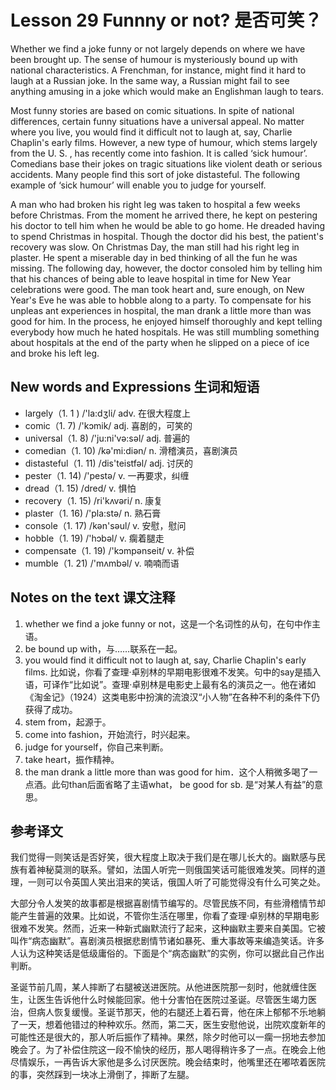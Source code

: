 # Lesson 29 Funnny or not? 是否可笑？
Whether we find a joke funny or not largely depends on where we have been brought up. The sense of humour is mysteriously bound up with national characteristics. A Frenchman, for instance, might find it hard to laugh at a Russian joke. In the same way, a Russian might fail to see anything amusing in a joke which would make an Englishman laugh to tears.

Most funny stories are based on comic situations. In spite of national differences, certain funny situations have a universal appeal. No matter where you live, you would find it difficult not to laugh at, say, Charlie Chaplin's early films. However, a new type of humour, which stems largely from the U. S. , has recently come into fashion. It is called ‘sick humour’. Comedians base their jokes on tragic situations like violent death or serious accidents. Many people find this sort of joke distasteful. The following example of ‘sick humour’ will enable you to judge for yourself.

A man who had broken his right leg was taken to hospital a few weeks before Christmas. From the moment he arrived there, he kept on pestering his doctor to tell him when he would be able to go home. He dreaded having to spend Christmas in hospital. Though the doctor did his best, the patient's recovery was slow. On Christmas Day, the man still had his right leg in plaster. He spent a miserable day in bed thinking of all the fun he was missing. The following day, however, the doctor consoled him by telling him that his chances of being able to leave hospital in time for New Year celebrations were good. The man took heart and, sure enough, on New Year's Eve he was able to hobble along to a party. To compensate for his unpleas ant experiences in hospital, the man drank a little more than was good for him. In the process, he enjoyed himself thoroughly and kept telling everybody how much he hated hospitals. He was still mumbling something about hospitals at the end of the party when he slipped on a piece of ice and broke his left leg.

## New words and Expressions 生词和短语

* largely（1. 1 ) /'la:dʒli/ adv. 在很大程度上
* comic（1. 7) /'kɔmik/ adj. 喜剧的，可笑的
* universal（1. 8) /'ju:ni'və:səl/ adj. 普遍的
* comedian（1. 10) /kə'mi:diən/ n. 滑稽演员，喜剧演员
* distasteful（1. 11) /dis'teistfəl/ adj. 讨厌的
* pester（1. 14) /'pestə/ v. 一再要求，纠缠
* dread（1. 15) /dred/ v. 惧怕
* recovery（1. 15) /ri'kʌvəri/ n. 康复
* plaster（1. 16) /'pla:stə/ n. 熟石膏
* console（1. 17) /kən'səul/ v. 安慰，慰问
* hobble（1. 19) /'hɔbəl/ v. 瘸着腿走
* compensate（1. 19) /'kɔmpənseit/ v. 补偿
* mumble（1. 21) /'mʌmbəl/ v. 喃喃而语

## Notes on the text 课文注释

1. whether we find a joke funny or not，这是一个名词性的从句，在句中作主语。
2. be bound up with，与……联系在一起。
3. you would find it difficult not to laugh at, say, Charlie Chaplin's early films. 比如说，你看了查理·卓别林的早期电影很难不发笑。句中的say是插入语，可译作“比如说”。查理·卓别林是电影史上最有名的演员之一。他在诸如《淘金记》（1924）这类电影中扮演的流浪汉“小人物”在各种不利的条件下仍获得了成功。
4. stem from，起源于。
5. come into fashion，开始流行，时兴起来。
6. judge for yourself，你自己来判断。
7. take heart，振作精神。
8. the man drank a little more than was good for him．这个人稍微多喝了一点酒。此句than后面省略了主语what， be good for sb. 是“对某人有益”的意思。

## 参考译文

我们觉得一则笑话是否好笑，很大程度上取决于我们是在哪儿长大的。幽默感与民族有着神秘莫测的联系。譬如，法国人听完一则俄国笑话可能很难发笑。同样的道理，一则可以令英国人笑出泪来的笑话，俄国人听了可能觉得没有什么可笑之处。

大部分令人发笑的故事都是根据喜剧情节编写的。尽管民族不同，有些滑稽情节却能产生普遍的效果。比如说，不管你生活在哪里，你看了查理·卓别林的早期电影很难不发笑。然而，近来一种新式幽默流行了起来，这种幽默主要来自美国。它被叫作“病态幽默”。喜剧演员根据悲剧情节诸如暴死、重大事故等来编造笑话。许多人认为这种笑话是低级庸俗的。下面是个“病态幽默”的实例，你可以据此自己作出判断。

圣诞节前几周，某人摔断了右腿被送进医院。从他进医院那一刻时，他就缠住医生，让医生告诉他什么时候能回家。他十分害怕在医院过圣诞。尽管医生竭力医治，但病人恢复缓慢。圣诞节那天，他的右腿还上着石膏，他在床上郁郁不乐地躺了一天，想着他错过的种种欢乐。然而，第二天，医生安慰他说，出院欢度新年的可能性还是很大的，那人听后振作了精神。果然，除夕时他可以一瘸一拐地去参加晚会了。为了补偿住院这一段不愉快的经历，那人喝得稍许多了一点。在晚会上他尽情娱乐，一再告诉大家他是多么讨厌医院。晚会结束时，他嘴里还在嘟哝着医院的事，突然踩到一块冰上滑倒了，摔断了左腿。
